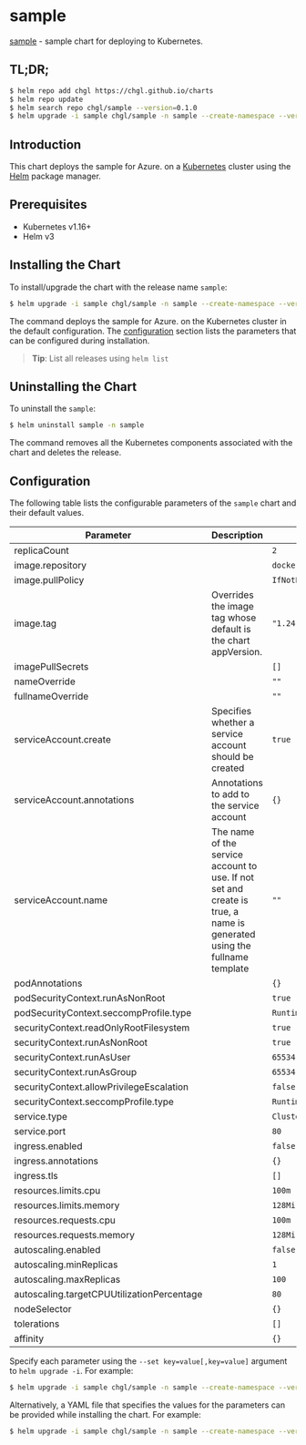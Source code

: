 # sample

[sample](https://github.com/OHDSI) - sample chart for deploying to Kubernetes.

## TL;DR;

```bash
$ helm repo add chgl https://chgl.github.io/charts
$ helm repo update
$ helm search repo chgl/sample --version=0.1.0
$ helm upgrade -i sample chgl/sample -n sample --create-namespace --version=0.1.0
```

## Introduction

This chart deploys the sample for Azure. on a [Kubernetes](http://kubernetes.io) cluster using the [Helm](https://helm.sh) package manager.

## Prerequisites

- Kubernetes v1.16+
- Helm v3

## Installing the Chart

To install/upgrade the chart with the release name `sample`:

```bash
$ helm upgrade -i sample chgl/sample -n sample --create-namespace --version=0.1.0
```

The command deploys the sample for Azure. on the Kubernetes cluster in the default configuration. The [configuration](#configuration) section lists the parameters that can be configured during installation.

> **Tip**: List all releases using `helm list`

## Uninstalling the Chart

To uninstall the `sample`:

```bash
$ helm uninstall sample -n sample
```

The command removes all the Kubernetes components associated with the chart and deletes the release.

## Configuration

The following table lists the configurable parameters of the `sample` chart and their default values.

| Parameter                                  | Description                                                                                                            | Default                                                                                       |
| ------------------------------------------ | ---------------------------------------------------------------------------------------------------------------------- | --------------------------------------------------------------------------------------------- |
| replicaCount                               |                                                                                                                        | <code>2</code>                                                                                |
| image.repository                           |                                                                                                                        | <code>docker.io/nginxinc/nginx-unprivileged</code>                                            |
| image.pullPolicy                           |                                                                                                                        | <code>IfNotPresent</code>                                                                     |
| image.tag                                  | Overrides the image tag whose default is the chart appVersion.                                                         | <code>"1.24.0@sha256:7c950a48f7d480f223633b3e7e15f88186a6b3455576bafc5403e808893edbed"</code> |
| imagePullSecrets                           |                                                                                                                        | <code>[]</code>                                                                               |
| nameOverride                               |                                                                                                                        | <code>""</code>                                                                               |
| fullnameOverride                           |                                                                                                                        | <code>""</code>                                                                               |
| serviceAccount.create                      | Specifies whether a service account should be created                                                                  | <code>true</code>                                                                             |
| serviceAccount.annotations                 | Annotations to add to the service account                                                                              | <code>{}</code>                                                                               |
| serviceAccount.name                        | The name of the service account to use. If not set and create is true, a name is generated using the fullname template | <code>""</code>                                                                               |
| podAnnotations                             |                                                                                                                        | <code>{}</code>                                                                               |
| podSecurityContext.runAsNonRoot            |                                                                                                                        | <code>true</code>                                                                             |
| podSecurityContext.seccompProfile.type     |                                                                                                                        | <code>RuntimeDefault</code>                                                                   |
| securityContext.readOnlyRootFilesystem     |                                                                                                                        | <code>true</code>                                                                             |
| securityContext.runAsNonRoot               |                                                                                                                        | <code>true</code>                                                                             |
| securityContext.runAsUser                  |                                                                                                                        | <code>65534</code>                                                                            |
| securityContext.runAsGroup                 |                                                                                                                        | <code>65534</code>                                                                            |
| securityContext.allowPrivilegeEscalation   |                                                                                                                        | <code>false</code>                                                                            |
| securityContext.seccompProfile.type        |                                                                                                                        | <code>RuntimeDefault</code>                                                                   |
| service.type                               |                                                                                                                        | <code>ClusterIP</code>                                                                        |
| service.port                               |                                                                                                                        | <code>80</code>                                                                               |
| ingress.enabled                            |                                                                                                                        | <code>false</code>                                                                            |
| ingress.annotations                        |                                                                                                                        | <code>{}</code>                                                                               |
| ingress.tls                                |                                                                                                                        | <code>[]</code>                                                                               |
| resources.limits.cpu                       |                                                                                                                        | <code>100m</code>                                                                             |
| resources.limits.memory                    |                                                                                                                        | <code>128Mi</code>                                                                            |
| resources.requests.cpu                     |                                                                                                                        | <code>100m</code>                                                                             |
| resources.requests.memory                  |                                                                                                                        | <code>128Mi</code>                                                                            |
| autoscaling.enabled                        |                                                                                                                        | <code>false</code>                                                                            |
| autoscaling.minReplicas                    |                                                                                                                        | <code>1</code>                                                                                |
| autoscaling.maxReplicas                    |                                                                                                                        | <code>100</code>                                                                              |
| autoscaling.targetCPUUtilizationPercentage |                                                                                                                        | <code>80</code>                                                                               |
| nodeSelector                               |                                                                                                                        | <code>{}</code>                                                                               |
| tolerations                                |                                                                                                                        | <code>[]</code>                                                                               |
| affinity                                   |                                                                                                                        | <code>{}</code>                                                                               |

Specify each parameter using the `--set key=value[,key=value]` argument to `helm upgrade -i`. For example:

```bash
$ helm upgrade -i sample chgl/sample -n sample --create-namespace --version=0.1.0 --set replicaCount=2
```

Alternatively, a YAML file that specifies the values for the parameters can be provided while
installing the chart. For example:

```bash
$ helm upgrade -i sample chgl/sample -n sample --create-namespace --version=0.1.0 --values values.yaml
```
